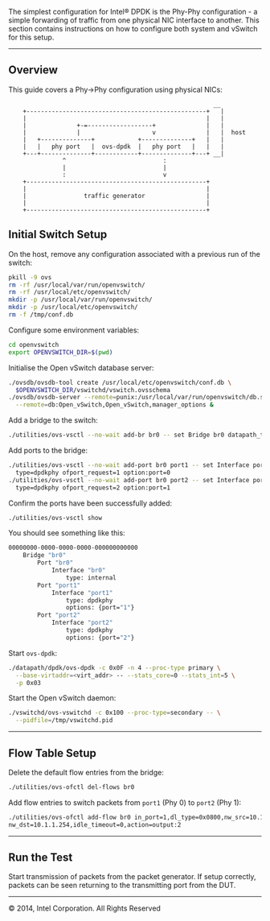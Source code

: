 The simplest configuration for Intel® DPDK is the Phy-Phy configuration - a simple forwarding of traffic from one physical NIC interface to another. This section contains instructions on how to configure both system and vSwitch for this setup.

______

## Overview

This guide covers a Phy->Phy configuration using physical NICs:

```
                                                         __
    +--------------------------------------------------+   |
    |                                                  |   |
    |              +-=------------------+              |   |
    |              |                    v              |   |  host
    |   +--------------+            +--------------+   |   |
    |   |   phy port   |  ovs-dpdk  |   phy port   |   |   |
    +---+--------------+------------+--------------+---+ __|
               ^                           :
               |                           |
               :                           v
    +--------------------------------------------------+
    |                                                  |
    |                traffic generator                 |
    |                                                  |
    +--------------------------------------------------+
```

## Initial Switch Setup

On the host, remove any configuration associated with a previous run of the switch:

```bash
pkill -9 ovs
rm -rf /usr/local/var/run/openvswitch/
rm -rf /usr/local/etc/openvswitch/
mkdir -p /usr/local/var/run/openvswitch/
mkdir -p /usr/local/etc/openvswitch/
rm -f /tmp/conf.db
```

Configure some environment variables:

```bash
cd openvswitch
export OPENVSWITCH_DIR=$(pwd)
```

Initialise the Open vSwitch database server:

```bash
./ovsdb/ovsdb-tool create /usr/local/etc/openvswitch/conf.db \
  $OPENVSWITCH_DIR/vswitchd/vswitch.ovsschema
./ovsdb/ovsdb-server --remote=punix:/usr/local/var/run/openvswitch/db.sock \
  --remote=db:Open_vSwitch,Open_vSwitch,manager_options &
```

Add a bridge to the switch:

```bash
./utilities/ovs-vsctl --no-wait add-br br0 -- set Bridge br0 datapath_type=dpdk
```

Add ports to the bridge:

```bash
./utilities/ovs-vsctl --no-wait add-port br0 port1 -- set Interface port1 \
  type=dpdkphy ofport_request=1 option:port=0
./utilities/ovs-vsctl --no-wait add-port br0 port2 -- set Interface port2 \
  type=dpdkphy ofport_request=2 option:port=1
```

Confirm the ports have been successfully added:

```bash
./utilities/ovs-vsctl show
```

You should see something like this:

```bash
00000000-0000-0000-0000-000000000000
    Bridge "br0"
        Port "br0"
            Interface "br0"
                type: internal
        Port "port1"
            Interface "port1"
                type: dpdkphy
                options: {port="1"}
        Port "port2"
            Interface "port2"
                type: dpdkphy
                options: {port="2"}
```

Start `ovs-dpdk`:

```bash
./datapath/dpdk/ovs-dpdk -c 0x0F -n 4 --proc-type primary \
  --base-virtaddr=<virt_addr> -- --stats_core=0 --stats_int=5 \
  -p 0x03
```

Start the Open vSwitch daemon:

```bash
./vswitchd/ovs-vswitchd -c 0x100 --proc-type=secondary -- \
  --pidfile=/tmp/vswitchd.pid
```

______

## Flow Table Setup

Delete the default flow entries from the bridge:

```bash
./utilities/ovs-ofctl del-flows br0
```

Add flow entries to switch packets from `port1` (Phy 0) to `port2` (Phy 1):

```bash
./utilities/ovs-ofctl add-flow br0 in_port=1,dl_type=0x0800,nw_src=10.1.1.1,\
nw_dst=10.1.1.254,idle_timeout=0,action=output:2
```

______

## Run the Test

Start transmission of packets from the packet generator. If setup correctly, packets can be seen returning to the transmitting port from the DUT.

______

© 2014, Intel Corporation. All Rights Reserved
